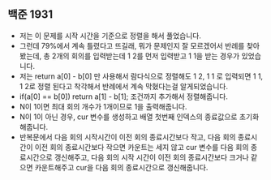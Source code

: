 ## 백준 1931
- 저는 이 문제를 시작 시간을 기준으로 정렬을 해서 풀었습니다.
- 그런데 79%에서 계속 틀렸다고 뜨길래, 뭐가 문제인지 잘 모르겠어서 반례를 찾아봤는데, 총 2개의 회의를 입력받는데 1 2를 먼저 입력받고 1 1을 받는 경우가 있었습니다.
- 저는 return a[0] - b[0] 만 사용해서 람다식으로 정렬해도 1 2, 1 1 로 입력되면 1 1, 1 2로 정렬 된다고 착각해서 반례에서 계속 막혔다는걸 알게되었습니다.
- if(a[0] == b[0])
  return a[1] - b[1]; 조건까지 추가해서 정렬해줍니다.
- N이 1이면 최대 회의 개수가 1개이므로 1을 출력해줍니다.
- N이 1이 아닌 경우, cur 변수를 생성하고 배열 첫번째 인덱스의 종료값으로 초기화 해줍니다.
- 반복문에서 다음 회의 시작시간이 이전 회의 종료시간보다 작고, 다음 회의 종료시간이 이전 회의 종료시간보다 작으면 카운트는 세지 않고 cur 변수를 다음 회의 종료시간으로 갱신해주고, 다음 회의 시작 시간이 이전 회의 종료시간보다 크거나 같으면 카운트해주고 cur을 다음 회의 종료시간으로 갱신해줍니다.